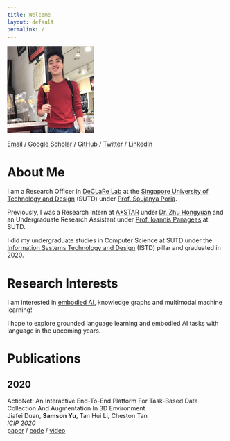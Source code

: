 ```yaml
---
title: Welcome
layout: default
permalink: /
---
```


<head>
  <link rel="stylesheet" href="styles.css">
</head>

<img src="assets/images/image.JPG" alt="image" width="200" height="200" class="center">

[Email](mailto:samson_yu@sutd.edu.sg) / [Google Scholar](https://scholar.google.com/citations?user=pYb0xhAAAAAJ&hl=en) / [GitHub](https://github.com/SamsonYuBaiJian) / [Twitter](https://twitter.com/SamsonYuBaiJian) / [LinkedIn](https://www.linkedin.com/in/samsonyubaijian/)

# About Me
I am a Research Officer in [DeCLaRe Lab](https://declare-lab.net/) at the [Singapore University of Technology and Design](https://sutd.edu.sg/) (SUTD) under [Prof. Soujanya Poria](https://sporia.info/).

Previously, I was a Research Intern at [A*STAR](https://www.a-star.edu.sg/) under [Dr. Zhu Hongyuan](https://scholar.google.com/citations?user=XTk3sYAAAAAJ&hl=en) and an Undergraduate Research Assistant under [Prof. Ioannis Panageas](https://panageas.github.io/) at SUTD.

I did my undergraduate studies in Computer Science at SUTD under the [Information Systems Technology and Design](https://istd.sutd.edu.sg/) (ISTD) pillar and graduated in 2020.

# Research Interests
I am interested in [embodied AI](https://embodied-ai.org/), knowledge graphs and multimodal machine learning!

I hope to explore grounded language learning and embodied AI tasks with language in the upcoming years.

# Publications
## 2020
ActioNet: An Interactive End-To-End Platform For Task-Based Data Collection And Augmentation In 3D Environment<br />
Jiafei Duan, **Samson Yu**, Tan Hui Li, Cheston Tan<br />
*ICIP 2020*<br />
[paper](https://arxiv.org/abs/2010.01357) / [code](https://github.com/SamsonYuBaiJian/actionet) / [video](https://www.youtube.com/watch?v=nZAegJgGe8E)